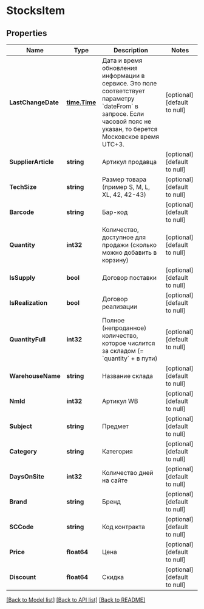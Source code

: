 # StocksItem

## Properties
Name | Type | Description | Notes
------------ | ------------- | ------------- | -------------
**LastChangeDate** | [**time.Time**](time.Time.md) | Дата и время обновления информации в сервисе. Это поле соответствует параметру &#x60;dateFrom&#x60; в запросе. Если часовой пояс не указан, то берется Московское время UTC+3. | [optional] [default to null]
**SupplierArticle** | **string** | Артикул продавца | [optional] [default to null]
**TechSize** | **string** | Размер товара (пример S, M, L, XL, 42, 42-43) | [optional] [default to null]
**Barcode** | **string** | Бар-код | [optional] [default to null]
**Quantity** | **int32** | Количество, доступное для продажи (сколько можно добавить в корзину) | [optional] [default to null]
**IsSupply** | **bool** | Договор поставки | [optional] [default to null]
**IsRealization** | **bool** | Договор реализации | [optional] [default to null]
**QuantityFull** | **int32** | Полное (непроданное) количество, которое числится за складом (&#x3D; &#x60;quantity&#x60; + в пути) | [optional] [default to null]
**WarehouseName** | **string** | Название склада | [optional] [default to null]
**NmId** | **int32** | Артикул WB | [optional] [default to null]
**Subject** | **string** | Предмет | [optional] [default to null]
**Category** | **string** | Категория | [optional] [default to null]
**DaysOnSite** | **int32** | Количество дней на сайте | [optional] [default to null]
**Brand** | **string** | Бренд | [optional] [default to null]
**SCCode** | **string** | Код контракта | [optional] [default to null]
**Price** | **float64** | Цена | [optional] [default to null]
**Discount** | **float64** | Скидка | [optional] [default to null]

[[Back to Model list]](../README.md#documentation-for-models) [[Back to API list]](../README.md#documentation-for-api-endpoints) [[Back to README]](../README.md)

